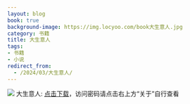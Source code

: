 ```yaml
---
layout: blog
book: true
background-image: https://img.locyoo.com/book大生意人.jpg
category: 书籍
title: 大生意人
tags:
- 书籍
- 小说
redirect_from:
  - /2024/03/大生意人/
---
```

![](https://img.locyoo.com/book大生意人.jpg)
大生意人: <a name = "ref1" href="https://url18.ctfile.com/f/50983618-1225827418-06b297?p=3619">点击下载</a>，访问密码请点击右上方“关于”自行查看